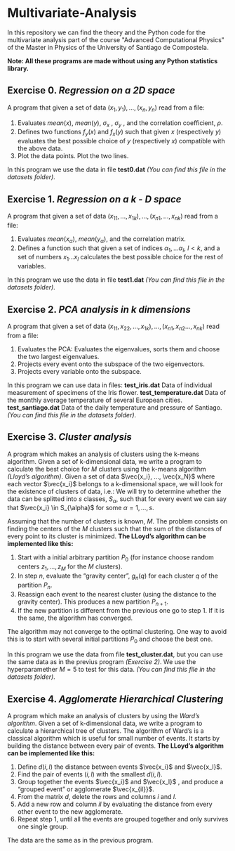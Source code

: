 # Multivariate-Analysis
In this repository we can find the theory and the Python code for the multivariate analysis part of the course "Advanced Computational Physics" 
of the Master in Physics of the University of Santiago de Compostela. 

**Note: All these programs are made without using any Python statistics library.**

## Exercise 0. *Regression on a 2D space*

A program that given a set of data $(x_1, y_1), ..., (x_n , y_n)$ read from a file:

1. Evaluates $mean(x)$, $mean(y)$, $\sigma_x$ , $\sigma_y$ , and the correlation
coefficient, $\rho$.
2. Defines two functions $f_y(x)$ and $f_x(y)$ such that given $x$ (respectively $y$) evaluates the best possible choice of $y$
(respectively $x$) compatible with the above data.
3. Plot the data points. Plot the two lines.

In this program we use the data in file **test0.dat** *(You can find this file in the datasets folder)*.

## Exercise 1. *Regression on a k - D space*

A program that given a set of data $(x_{11}, ..., x_{1k}), ..., (x_{n1}, ..., x_{nk})$ read from a file:

1. Evaluates $mean(x_{\alpha})$, $mean(y_{\alpha})$, and the correlation matrix.
2. Defines a function such that given a set of indices $\alpha_1, ... \alpha_l,$  $l < k$, and a set of numbers $x_1...x_l$ calculates the best
possible choice for the rest of variables.

In this program we use the data in file **test1.dat** *(You can find this file in the datasets folder)*.

## Exercise 2. *PCA analysis in k dimensions*

A program that given a set of data $(x_{11}, x_{22}, ..., x_{1k}), ..., (x_{n1}, x_{n2} ..., x_{nk})$ read from a file:

1. Evaluates the PCA: Evaluates the eigenvalues, sorts them and choose the two largest eigenvalues.
2. Projects every event onto the subspace of the two eigenvectors.
3. Projects every variable onto the subspace.

In this program we can use data in files:
**test_iris.dat** Data of individual measurement of specimens of the Iris flower.
**test_temperature.dat** Data of the monthly average temperature of several European cities.
**test_santiago.dat** Data of the daily temperature and pressure of Santiago.
*(You can find this file in the datasets folder)*.

## Exercise 3. *Cluster analysis*

A program which makes an analysis of clusters using the k-means algorithm. Given a set of k-dimensional data, we write a program to calculate
the best choice for $M$ clusters using the k-means algorithm *(Lloyd’s algorithm)*. Given a set of data $\vec{x_i}, ..., \vec{x_N}$ where each vector $\vec{x_i}$ belongs to a k-dimensional space, we will look for the existence of clusters of data, i.e.: We will try to determine whether the data
can be splitted into $s$ classes, $S_{\alpha}$, such that for every event we can say that $\vec{x_i} \in S_{\alpha}$ for some $\alpha = 1,...,s$.

Assuming that the number of clusters is known, $M$. The problem consists on finding the centers of the $M$ clusters such that the sum of the distances of every point to its cluster is minimized. **The LLoyd’s algorithm can be implemented like this:**

1. Start with a initial arbitrary partition $P_0$ (for instance choose random centers $z_1, ..., z_M$ for the $M$ clusters).
2. In step $n$, evaluate the “gravity center”, $g_n(q)$ for each cluster $q$ of the partition $P_n$.
3. Reassign each event to the nearest cluster (using the distance to the gravity center). This produces a new partition $P_{n+1}$.
4. If the new partition is different from the previous one go to step 1. If it is the same, the algorithm has converged.

The algorithm may not converge to the optimal clustering. One way to avoid this is to start with several initial partitions $P_0$ and choose the best one.

In this program we use the data from file **test_cluster.dat**, but you can use the same data as in the previus program *(Exercise 2)*. We use the hyperparamether $M = 5$ to test for this data. *(You can find this file in the datasets folder)*.



## Exercise 4. *Agglomerate Hierarchical Clustering*

A program which make an analysis of clusters by using the *Ward’s algorithm*. Given a set of k-dimensional data, we write a program to calculate a hierarchical tree of clusters. The algorithm of Ward’s is a classical algorithm which is useful for small number of events. It starts by building the distance between every pair of events. **The LLoyd’s algorithm can be implemented like this:**

1. Define $d(i, l)$ the distance between events $\vec{x_i}$ and $\vec{x_l}$.
2. Find the pair of events $(i, l)$ with the smallest $d(i, l)$.
3. Group together the events $\vec{x_i}$ and $\vec{x_l}$ , and produce a “grouped event” or agglomerate $\vec{x_{il}}$.
4. From the matrix $d$, delete the rows and columns $i$ and $l$.
5. Add a new row and column $il$ by evaluating the distance from every other event to the new agglomerate.
6. Repeat step 1, until all the events are grouped together and only survives one single group.

The data are the same as in the previous program.







